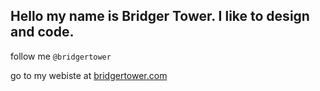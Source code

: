 ## Hello my name is Bridger Tower. I like to design and code. 

follow me `@bridgertower`

go to my webiste at [bridgertower.com](https://bridgertower.com)
